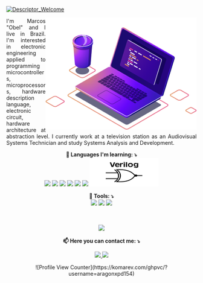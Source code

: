 [![Descriptor_Welcome](https://readme-typing-svg.herokuapp.com/?font=Fira+Code&pause=1000&width=435&lines=Bem+vindo;Welcome;%ED%99%98%EC%98%81%ED%95%B4%EC%9A%94)](https://github.com/aragonxpd154/aragonxpd154)

<img src="https://github.com/aragonxpd154/aragonxpd154/blob/main/computer-illustration.png" min-width="400px" max-width="400px" width="400px" align="right" alt="Computador iuriCode">

<p align="justify">
  <p align="justify">
  I'm Marcos "Obel" and I live in Brazil. I'm interested in electronic engineering applied to programming microcontrollers, microprocessors, hardware description language, electronic circuit, hardware architecture at abstraction level.
   I currently work at a television station as an Audiovisual Systems Technician and study Systems Analysis and Development.
  <br>
  <p></p>

<div align="center">
<p align="center"><strong>
  👀 Languages I'm learning: ⤵️ <br></strong>
  <a>
  <img src="https://img.shields.io/badge/C%23-239120?style=for-the-badge&logo=c-sharp&logoColor=white"/>
  
  <img src="https://img.shields.io/badge/C-00599C?style=for-the-badge&logo=c&logoColor=white"/>
  
  <img src="https://img.shields.io/badge/C%2B%2B-00599C?style=for-the-badge&logo=c%2B%2B&logoColor=white"/>
  
  <img src="https://img.shields.io/badge/R-276DC3?style=for-the-badge&logo=r&logoColor=white"/>
  
  <img src="https://img.shields.io/badge/Lua-2C2D72?style=for-the-badge&logo=lua&logoColor=white"/>
  
  <img src="https://img.shields.io/badge/Python-14354C?style=for-the-badge&logo=python&logoColor=white"/>

  <img src="https://raw.githubusercontent.com/aragonxpd154/aragonxpd154/605244c52628f0e28a0ad00909071483889de43b/SystemVerilog_logo.svg"/>
  </a>
</p>
</div>

<div align="center">
<p align="center"><strong>
  💼 Tools: ⤵️ </strong><br>
  <a>
  <img src="https://img.shields.io/badge/Linux-E34F26?style=for-the-badge&logo=linux&logoColor=black"/>
  </a>

  <img src="https://img.shields.io/badge/Git-E34F26?style=for-the-badge&logo=git&logoColor=white"/>
  </a>
  <img src="https://img.shields.io/badge/blender-%23F5792A.svg?style=for-the-badge&logo=blender&logoColor=white"/>
  </a>
</p>
</div>

<div align="center">
  
 <br>
  <br>
<img aligh="center" src="https://github-readme-stats.vercel.app/api?username=aragonxpd154&show_icons=true"/> </a>
  
</div>
<p align="center"><strong>
  📫 Here you can contact me: ⤵️ </strong><br>
</p>
<p align="center">

  <a href="https://www.linkedin.com/in/marcosobel" alt="Linkedin">
  <img src="https://img.shields.io/badge/LinkedIn-0077B5?style=for-the-badge&logo=linkedin&logoColor=white"/>

  <a href="https://www.youtube.com/@voraz3d" alt="Instagram">
  <img src="https://img.shields.io/badge/YouTube-FF0000?style=for-the-badge&logo=youtube&logoColor=white"/></a>
</p>
  <p align="center">
![Profile View Counter](https://komarev.com/ghpvc/?username=aragonxpd154)
</p>
</div>

